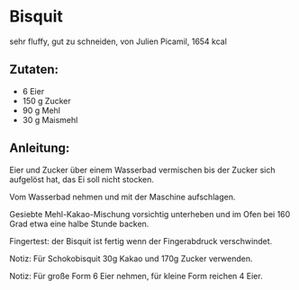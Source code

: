 Bisquit
===
sehr fluffy, gut zu schneiden, von Julien Picamil, 1654 kcal

Zutaten:
---
- 6  Eier
- 150 g Zucker
- 90 g Mehl
- 30 g Maismehl

Anleitung:
---
Eier und Zucker über einem Wasserbad vermischen bis der Zucker sich aufgelöst hat, das Ei soll nicht stocken.

Vom Wasserbad nehmen und mit der Maschine aufschlagen.

Gesiebte Mehl-Kakao-Mischung vorsichtig unterheben und im Ofen bei 160 Grad etwa eine halbe Stunde backen.

Fingertest: der Bisquit ist fertig wenn der Fingerabdruck verschwindet.

Notiz: Für Schokobisquit 30g Kakao und 170g Zucker verwenden.

Notiz: Für große Form 6 Eier nehmen, für kleine Form reichen 4 Eier.